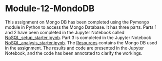 # Module-12-MondoDB

This assignment on Mongo DB has been completed using the Pymongo module in Python to access the Mongo Database. It has three parts. Parts 1 and 2 have been completed in the Jupyter Notebook called [NoSQL_setup_starter.ipynb](NoSQL_setup_starter.ipynb). Part 3 is completed in the Jupyter Notebook [NoSQL_analysis_starter.ipynb](NoSQL_analysis_starter.ipynb). The [Resources](Resources) contains the Mongo DB used in the assignment. The results and code are presented in the Jupyter Notebook, and the code has been annotated to clarify the workings.
